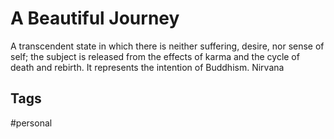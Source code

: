 # A Beautiful Journey
A transcendent state in which there is neither suffering, desire, nor sense
of self; the subject is released from the effects of karma and the cycle of 
death and rebirth. It represents the intention of Buddhism. Nirvana

## Tags
#personal
